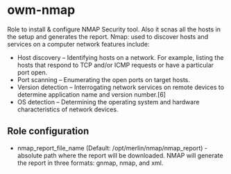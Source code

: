# owm-nmap

Role to install  & configure NMAP Security tool. Also it scnas all the hosts in the setup and generates the report.
Nmap: used to discover hosts and services on a computer network
features include:
 
* Host discovery – Identifying hosts on a network. For example, listing the hosts that respond to TCP and/or ICMP requests or 
  have a particular port open.
* Port scanning – Enumerating the open ports on target hosts.
* Version detection – Interrogating network services on remote devices to determine application name and version number.[6]
* OS detection – Determining the operating system and hardware characteristics of network devices.

## Role configuration

* nmap_report_file_name (Default: /opt/merlin/nmap/nmap_report) - absolute path where the report will be downloaded. 
  NMAP will generate the report in three formats: gnmap, nmap, and xml.
